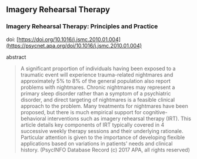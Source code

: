 ## Imagery Rehearsal Therapy

### Imagery Rehearsal Therapy: Principles and Practice

doi: [https://doi.org/10.1016/j.jsmc.2010.01.004](https://psycnet.apa.org/doi/10.1016/j.jsmc.2010.01.004)

abstract

> A significant proportion of individuals having been exposed to a traumatic event will experience trauma-related nightmares and approximately 5% to 8% of the general population also report problems with nightmares. Chronic nightmares may represent a primary sleep disorder rather than a symptom of a psychiatric disorder, and direct targeting of nightmares is a feasible clinical approach to the problem. Many treatments for nightmares have been proposed, but there is much empirical support for cognitive-behavioral interventions such as imagery rehearsal therapy (IRT). This article details key components of IRT typically covered in 4 successive weekly therapy sessions and their underlying rationale. Particular attention is given to the importance of developing flexible applications based on variations in patients' needs and clinical history. (PsycINFO Database Record (c) 2017 APA, all rights reserved)